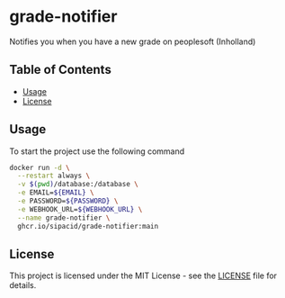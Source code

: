 # grade-notifier

Notifies you when you have a new grade on peoplesoft (Inholland)

## Table of Contents

- [Usage](#usage)
- [License](#license)

## Usage

To start the project use the following command

```bash
docker run -d \
  --restart always \
  -v $(pwd)/database:/database \
  -e EMAIL=${EMAIL} \
  -e PASSWORD=${PASSWORD} \
  -e WEBHOOK_URL=${WEBHOOK_URL} \
  --name grade-notifier \
  ghcr.io/sipacid/grade-notifier:main
```

## License

This project is licensed under the MIT License - see the [LICENSE](LICENSE) file for details.
